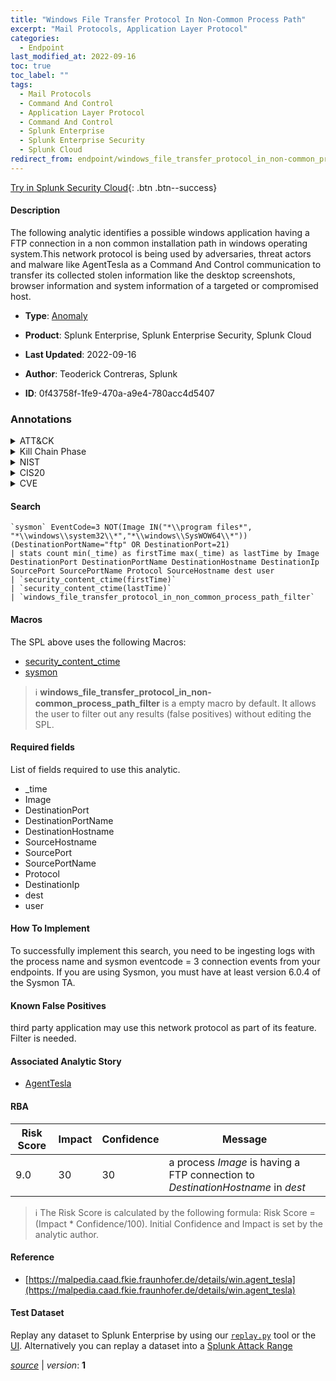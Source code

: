 ```yaml
---
title: "Windows File Transfer Protocol In Non-Common Process Path"
excerpt: "Mail Protocols, Application Layer Protocol"
categories:
  - Endpoint
last_modified_at: 2022-09-16
toc: true
toc_label: ""
tags:
  - Mail Protocols
  - Command And Control
  - Application Layer Protocol
  - Command And Control
  - Splunk Enterprise
  - Splunk Enterprise Security
  - Splunk Cloud
redirect_from: endpoint/windows_file_transfer_protocol_in_non-common_process_path/
---
```




[Try in Splunk Security Cloud](https://www.splunk.com/en_us/cyber-security.html){: .btn .btn--success}

#### Description

The following analytic identifies a possible windows application having a FTP connection in a non common installation path in windows operating system.This network protocol is being used by adversaries, threat actors and malware like AgentTesla as a Command And Control communication to transfer its collected stolen information like the desktop screenshots, browser information and system information of a targeted or compromised host.

- **Type**: [Anomaly](https://github.com/splunk/security_content/wiki/Detection-Analytic-Types)
- **Product**: Splunk Enterprise, Splunk Enterprise Security, Splunk Cloud

- **Last Updated**: 2022-09-16
- **Author**: Teoderick Contreras, Splunk
- **ID**: 0f43758f-1fe9-470a-a9e4-780acc4d5407

### Annotations
<details>
  <summary>ATT&CK</summary>

<div markdown="1">

#### [ATT&CK](https://attack.mitre.org/)

| ID          | Technique   | Tactic         |
| ----------- | ----------- |--------------- |
| [T1071.003](https://attack.mitre.org/techniques/T1071/003/) | Mail Protocols | Command And Control |

| [T1071](https://attack.mitre.org/techniques/T1071/) | Application Layer Protocol | Command And Control |

</div>
</details>


<details>
  <summary>Kill Chain Phase</summary>

<div markdown="1">

* Command and Control


</div>
</details>


<details>
  <summary>NIST</summary>

<div markdown="1">

* DE.AE



</div>
</details>

<details>
  <summary>CIS20</summary>

<div markdown="1">

* CIS 10



</div>
</details>

<details>
  <summary>CVE</summary>

<div markdown="1">


</div>
</details>


#### Search

```
`sysmon` EventCode=3 NOT(Image IN("*\\program files*", "*\\windows\\system32\\*","*\\windows\\SysWOW64\\*")) (DestinationPortName="ftp" OR DestinationPort=21) 
| stats count min(_time) as firstTime max(_time) as lastTime by Image DestinationPort DestinationPortName DestinationHostname DestinationIp SourcePort SourcePortName Protocol SourceHostname dest user 
| `security_content_ctime(firstTime)` 
| `security_content_ctime(lastTime)` 
| `windows_file_transfer_protocol_in_non_common_process_path_filter`
```

#### Macros
The SPL above uses the following Macros:
* [security_content_ctime](https://github.com/splunk/security_content/blob/develop/macros/security_content_ctime.yml)
* [sysmon](https://github.com/splunk/security_content/blob/develop/macros/sysmon.yml)

> :information_source:
> **windows_file_transfer_protocol_in_non-common_process_path_filter** is a empty macro by default. It allows the user to filter out any results (false positives) without editing the SPL.



#### Required fields
List of fields required to use this analytic.
* _time
* Image
* DestinationPort
* DestinationPortName
* DestinationHostname
* SourceHostname
* SourcePort
* SourcePortName
* Protocol
* DestinationIp
* dest
* user



#### How To Implement
To successfully implement this search, you need to be ingesting logs with the process name and sysmon eventcode = 3 connection events from your endpoints. If you are using Sysmon, you must have at least version 6.0.4 of the Sysmon TA.
#### Known False Positives
third party application may use this network protocol as part of its feature. Filter is needed.

#### Associated Analytic Story
* [AgentTesla](/stories/agenttesla)




#### RBA

| Risk Score  | Impact      | Confidence   | Message      |
| ----------- | ----------- |--------------|--------------|
| 9.0 | 30 | 30 | a process $Image$ is having a FTP connection to $DestinationHostname$ in $dest$ |


> :information_source:
> The Risk Score is calculated by the following formula: Risk Score = (Impact * Confidence/100). Initial Confidence and Impact is set by the analytic author.


#### Reference

* [https://malpedia.caad.fkie.fraunhofer.de/details/win.agent_tesla](https://malpedia.caad.fkie.fraunhofer.de/details/win.agent_tesla)



#### Test Dataset
Replay any dataset to Splunk Enterprise by using our [`replay.py`](https://github.com/splunk/attack_data#using-replaypy) tool or the [UI](https://github.com/splunk/attack_data#using-ui).
Alternatively you can replay a dataset into a [Splunk Attack Range](https://github.com/splunk/attack_range#replay-dumps-into-attack-range-splunk-server)




[*source*](https://github.com/splunk/security_content/tree/develop/detections/endpoint/windows_file_transfer_protocol_in_non-common_process_path.yml) \| *version*: **1**